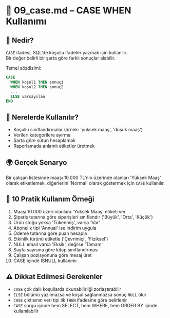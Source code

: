 # 📘 09_case.md – CASE WHEN Kullanımı

## 🧠 Nedir?

`CASE` ifadesi, SQL’de koşullu ifadeler yazmak için kullanılır.  
Bir değer belirli bir şarta göre farklı sonuçlar alabilir.

Temel sözdizimi:
```sql
CASE
  WHEN koşul1 THEN sonuç1
  WHEN koşul2 THEN sonuç2
  ...
  ELSE varsayılan
END
```

## 🎯 Nerelerde Kullanılır?

- Koşullu sınıflandırmalar (örnek: 'yüksek maaş', 'düşük maaş')
- Verileri kategorilere ayırma
- Şarta göre sütun hesaplamak
- Raporlamada anlamlı etiketler üretmek

## 🌍 Gerçek Senaryo

Bir çalışan listesinde maaşı 10.000 TL'nin üzerinde olanları 'Yüksek Maaş' olarak etiketlemek, diğerlerini 'Normal' olarak göstermek için `CASE` kullanılır.

## 🧪 10 Pratik Kullanım Örneği

1. Maaşı 10.000 üzeri olanlara 'Yüksek Maaş' etiketi ver
2. Sipariş tutarına göre siparişleri sınıflandır ('Büyük', 'Orta', 'Küçük')
3. Ürün stoğu yoksa 'Tükenmiş', varsa 'Var'
4. Abonelik tipi 'Annual' ise indirim uygula
5. Ödeme tutarına göre puan hesapla
6. Etkinlik türünü etiketle ('Çevrimiçi', 'Fiziksel')
7. NULL email varsa 'Eksik', değilse 'Tamam'
8. Sayfa sayısına göre kitap sınıflandırması
9. Çalışan pozisyonuna göre mesaj üret
10. CASE içinde ISNULL kullanımı

## ⚠️ Dikkat Edilmesi Gerekenler

- `CASE` çok dallı koşullarda okunabilirliği zorlaştırabilir
- `ELSE` bölümü yazılmazsa ve koşul sağlanmazsa sonuç `NULL` olur
- `CASE` çıktısının veri tipi ilk `THEN` ifadesine göre belirlenir
- `CASE` sorgu içinde hem SELECT, hem WHERE, hem ORDER BY içinde kullanılabilir